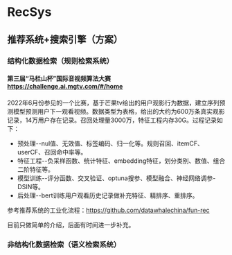 
# RecSys

## 推荐系统+搜索引擎（方案）

### 结构化数据检索（规则检索系统）

#### 第三届“马栏山杯”国际音视频算法大赛 https://challenge.ai.mgtv.com/#/home

2022年6月份参见的一个比赛，基于芒果tv给出的用户观影行为数据，建立序列预测模型预测用户下一观看视频。数据类型为表格，给出的大约为600万条真实观影记录，14万用户存在记录。召回处理量3000万，特征工程内存30G。过程记录如下：
* 预处理--nul值、无效值、标签编码、归一化等。规则召回、itemCF、userCF、召回命中率等。
* 特征工程--负采样函数、统计特征、embedding特征，划分类别、数值、组合二阶特征等。
* 模型训练--评分函数、交叉验证、optuna搜参、模型融合、神经网络调参-DSIN等。
* 后处理--bert训练用户观看历史记录做补充特征、精排序、重排序。

参考推荐系统的工业化流程：https://github.com/datawhalechina/fun-rec

目前只做简单的介绍，后面有时间进一步补充。

### 非结构化数据检索（语义检索系统）

